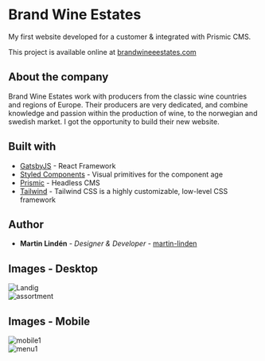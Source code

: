 # Brand Wine Estates

My first website developed for a customer & integrated with Prismic CMS.

This project is available online at [brandwineeestates.com](https://www.brandwineestates.com/)

## About the company

Brand Wine Estates work with producers from the classic wine countries and regions of Europe. Their producers are very dedicated, and combine knowledge and passion within the production of wine, to the norwegian and swedish market. I got the opportunity to build their new website.

## Built with

- [GatsbyJS](https://www.gatsbyjs.org/) - React Framework
- [Styled Components](https://styled-components.com/) - Visual primitives for the component age
- [Prismic](https://prismic.io/) - Headless CMS
- [Tailwind](https://tailwindcss.com/) - Tailwind CSS is a highly customizable, low-level CSS framework

## Author

- **Martin Lindén** - _Designer & Developer_ - [martin-linden](https://github.com/martin-linden)

## Images - Desktop

![Landig](src/docs/desktop1.png "landing")  
![assortment](src/docs/desktop4.png "Assortment")

## Images - Mobile

![mobile1](src/docs/phone2.png "mobile1")  
![menu1](src/docs/menu1.png "menu1")

